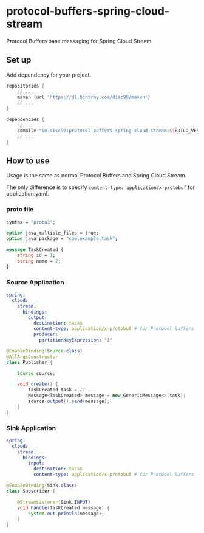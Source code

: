 # protocol-buffers-spring-cloud-stream
Protocol Buffers base messaging for Spring Cloud Stream

## Set up
Add dependency for your project.

```gradle:build.gradle
repositories {
    // ...
    maven {url 'https://dl.bintray.com/disc99/maven'}
    // ...
}

dependencies {
    // ...
    compile "io.disc99:protocol-buffers-spring-cloud-stream:${BUILD_VERSION}"
    // ...
}
```

## How to use
Usage is the same as normal Protocol Buffers and Spring Cloud Stream.

The only difference is to specify `content-type: application/x-protobuf` for application.yaml.

### proto file

```proto:task.proto
syntax = "proto3";

option java_multiple_files = true;
option java_package = "com.example.task";

message TaskCreated {
    string id = 1;
    string name = 2;
}
```


### Source Application

```yaml:application.yaml
spring:
  cloud:
    stream:
      bindings:
        output:
          destination: tasks
          content-type: application/x-protobuf # for Protocol Buffers
          producer:
            partitionKeyExpression: "1"
```

```Java
@EnableBinding(Source.class)
@AllArgsConstructor
class Publisher {

    Source source;

    void create() {
        TaskCreated task = // ...
        Message<TaskCreated> message = new GenericMessage<>(task);
        source.output().send(message);
    }
}
```

### Sink Application

```yaml:application.yaml
spring:
  cloud:
    stream:
      bindings:
        input:
          destination: tasks
          content-type: application/x-protobuf # for Protocol Buffers
```

```Java
@EnableBinding(Sink.class)
class Subscriber {

    @StreamListener(Sink.INPUT)
    void handle(TaskCreated message) {
        System.out.println(message);
    }
}
```